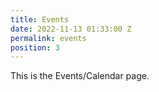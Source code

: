 ```yaml
---
title: Events
date: 2022-11-13 01:33:00 Z
permalink: events
position: 3
---
```


This is the Events/Calendar page.